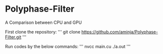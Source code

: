 # Polyphase-Filter
A Comparison between CPU and GPU

First clone the repository:
'''
git clone https://github.com/aminja/Polyphase-Filter.git
'''

Run codes by the below commands:
'''
nvcc main.cu
./a.out
'''
